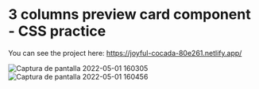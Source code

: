 # 3 columns preview card component  - CSS practice 

You can see the project here: https://joyful-cocada-80e261.netlify.app/


![Captura de pantalla 2022-05-01 160305](https://user-images.githubusercontent.com/89199369/166160460-82f99f26-ba18-4a6c-bbb2-b77121fa4fa3.png)
![Captura de pantalla 2022-05-01 160456](https://user-images.githubusercontent.com/89199369/166160522-bd6d5c11-58de-45b2-898b-477acd46e5f9.png)
